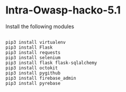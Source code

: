 # Intra-Owasp-hacko-5.1

Install the following modules
```

pip3 install virtualenv
pip3 install Flask
pip3 install requests
pip3 install selenium
pip3 install flask flask-sqlalchemy
pip3 install octokit
pip3 install pygithub
pip3 install firebase_admin
pip3 install pyrebase

```
